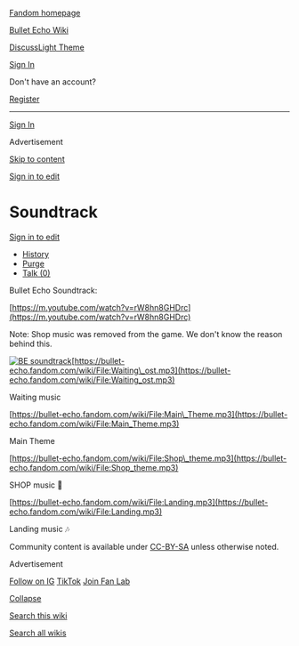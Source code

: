 [Fandom homepage](https://www.fandom.com/)

[Bullet Echo Wiki](https://bullet-echo.fandom.com/)

[Discuss](https://bullet-echo.fandom.com/f "Discuss")[Light Theme](https://bullet-echo.fandom.com/wiki/Soundtrack# "Light Theme")

[Sign In](https://auth.fandom.com/signin?source=mw&redirect=https%3A%2F%2Fbullet-echo.fandom.com%2Fwiki%2FSoundtrack)

Don't have an account?

[Register](https://auth.fandom.com/register?source=mw&redirect=https%3A%2F%2Fbullet-echo.fandom.com%2Fwiki%2FSoundtrack)

* * *

[Sign In](https://auth.fandom.com/signin?source=mw&redirect=https%3A%2F%2Fbullet-echo.fandom.com%2Fwiki%2FSoundtrack)

Advertisement

[Skip to content](https://bullet-echo.fandom.com/wiki/Soundtrack#page-header)

[Sign in to edit](https://auth.fandom.com/signin?redirect=https%3A%2F%2Fbullet-echo.fandom.com%2Fwiki%2FSoundtrack%3Fveaction%3Dedit&uselang=en)

# Soundtrack

[Sign in to edit](https://auth.fandom.com/signin?redirect=https%3A%2F%2Fbullet-echo.fandom.com%2Fwiki%2FSoundtrack%3Fveaction%3Dedit&uselang=en)

- [History](https://bullet-echo.fandom.com/wiki/Soundtrack?action=history)
- [Purge](https://bullet-echo.fandom.com/wiki/Soundtrack?action=purge)
- [Talk (0)](https://bullet-echo.fandom.com/wiki/Talk:Soundtrack?action=edit&redlink=1)

Bullet Echo Soundtrack:

[https://m.youtube.com/watch?v=rW8hn8GHDrc](https://m.youtube.com/watch?v=rW8hn8GHDrc)

Note: Shop music was removed from the game. We don't know the reason behind this.

[![BE soundtrack ](https://static.wikia.nocookie.net/bullet-echo/images/b/b7/BE_soundtrack_.jpg/revision/latest?cb=20240922180517)](https://static.wikia.nocookie.net/bullet-echo/images/b/b7/BE_soundtrack_.jpg/revision/latest?cb=20240922180517)[https://bullet-echo.fandom.com/wiki/File:Waiting\_ost.mp3](https://bullet-echo.fandom.com/wiki/File:Waiting_ost.mp3)

Waiting music

[https://bullet-echo.fandom.com/wiki/File:Main\_Theme.mp3](https://bullet-echo.fandom.com/wiki/File:Main_Theme.mp3)

Main Theme

[https://bullet-echo.fandom.com/wiki/File:Shop\_theme.mp3](https://bullet-echo.fandom.com/wiki/File:Shop_theme.mp3)

SHOP music 🎵

[https://bullet-echo.fandom.com/wiki/File:Landing.mp3](https://bullet-echo.fandom.com/wiki/File:Landing.mp3)

Landing music 🎶

Community content is available under [CC-BY-SA](https://www.fandom.com/licensing) unless otherwise noted.

Advertisement

[Follow on IG](https://bit.ly/FandomIG) [TikTok](https://bit.ly/TikTokFandom) [Join Fan Lab](https://bit.ly/FanLabWikiBar)

[Collapse](https://bullet-echo.fandom.com/wiki/Soundtrack# "Collapse")

[Search this wiki](https://bullet-echo.fandom.com/wiki/Special:Search?scope=internal&query=&h=1&isFromHighlightActions=on)

[Search all wikis](https://bullet-echo.fandom.com/wiki/Special:Search?scope=cross-wiki&query=&h=1&isFromHighlightActions=on)